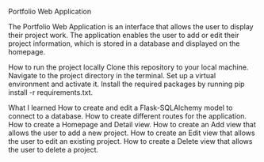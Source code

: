 Portfolio Web Application

The Portfolio Web Application is an interface that allows the user to display their project work. The application enables the user to add or edit their project information, which is stored in a database and displayed on the homepage.

How to run the project locally
Clone this repository to your local machine.
Navigate to the project directory in the terminal.
Set up a virtual environment and activate it.
Install the required packages by running pip install -r requirements.txt.

What I learned
How to create and edit a Flask-SQLAlchemy model to connect to a database.
How to create different routes for the application.
How to create a Homepage and Detail view.
How to create an Add view that allows the user to add a new project.
How to create an Edit view that allows the user to edit an existing project.
How to create a Delete view that allows the user to delete a project.




 
